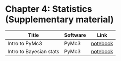 # Chapter 4: Statistics  (Supplementary material)

[bayes_intro]: https://colab.research.google.com/github/probml/pyprobml/blob/master/notebooks/bayes_intro.ipynb
[pymc3]: https://colab.research.google.com/github/probml/pyprobml/blob/master/notebooks/pymc3_intro.ipynb


|Title|Software|Link|
|-----------|----|----|
|Intro to PyMc3 |PyMc3| [notebook][pymc3] |
|Intro to Bayesian stats| PyMc3| [notebook][bayes_intro]|

